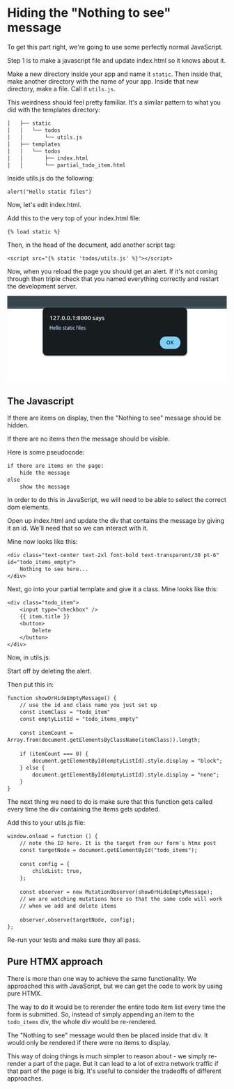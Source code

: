 # Hiding the "Nothing to see" message 

To get this part right, we're going to use some perfectly normal JavaScript.

Step 1 is to make a javascript file and update index.html so it knows about it.

Make a new directory inside your app and name it `static`. Then inside that, make another directory with the name of your app. Inside that new directory, make a file. Call it `utils.js`.

This weirdness should feel pretty familiar. It's a similar pattern to what you did with the templates directory:

```
│   ├── static
│   │   └── todos
│   │       └── utils.js
│   ├── templates
│   │   └── todos
│   │       ├── index.html
│   │       └── partial_todo_item.html
```

Inside utils.js do the following:

```
alert("Hello static files")
```

Now, let's edit index.html.

Add this to the very top of your index.html file:

```
{% load static %}
```

Then, in the head of the document, add another script tag:

```
<script src="{% static 'todos/utils.js' %}"></script>
```

Now, when you reload the page you should get an alert. If it's not coming through then triple check that you named everything correctly and restart the development server.

![Screenshot](images/alert.png)

## The Javascript 

If there are items on display, then the "Nothing to see" message should be hidden.

If there are no items then the message should be visible.

Here is some pseudocode:

```
if there are items on the page:
    hide the message 
else 
    show the message
```

In order to do this in JavaScript, we will need to be able to select the correct dom elements.

Open up index.html and update the div that contains the message by giving it an id. We'll need that so we can interact with it.

Mine now looks like this:

```
<div class="text-center text-2xl font-bold text-transparent/30 pt-6" id="todo_items_empty">
    Nothing to see here...
</div>
```

Next, go into your partial template and give it a class. Mine looks like this:

```
<div class="todo_item">
    <input type="checkbox" />
    {{ item.title }}
    <button>
        Delete
    </button>
</div>
```

Now, in utils.js: 

Start off by deleting the alert. 

Then put this in:

```
function showOrHideEmptyMessage() {
    // use the id and class name you just set up
    const itemClass = "todo_item" 
    const emptyListId = "todo_items_empty"

    const itemCount = Array.from(document.getElementsByClassName(itemClass)).length;

    if (itemCount === 0) {
        document.getElementById(emptyListId).style.display = "block";
    } else {
        document.getElementById(emptyListId).style.display = "none";
    }
}
```

The next thing we need to do is make sure that this function gets called every time the div containing the items gets updated.


Add this to your utils.js file:

```
window.onload = function () {
    // note the ID here. It is the target from our form's htmx post
    const targetNode = document.getElementById("todo_items");

    const config = {
        childList: true,
    };

    const observer = new MutationObserver(showOrHideEmptyMessage);
    // we are watching mutations here so that the same code will work
    // when we add and delete items 

    observer.observe(targetNode, config);
};
```

Re-run your tests and make sure they all pass.

## Pure HTMX approach 

There is more than one way to achieve the same functionality. We approached this with JavaScript, but we can get the code to work by using pure HTMX.

The way to do it would be to rerender the entire todo item list every time the form is submitted. So, instead of simply appending an item to the `todo_items` div, the whole div would be re-rendered. 

The "Nothing to see" message would then be placed inside that div. It would only be rendered if there were no items to display. 

This way of doing things is much simpler to reason about - we simply re-render a part of the page. But it can lead to a lot of extra network traffic if that part of the page is big. It's useful to consider the tradeoffs of different approaches. 

